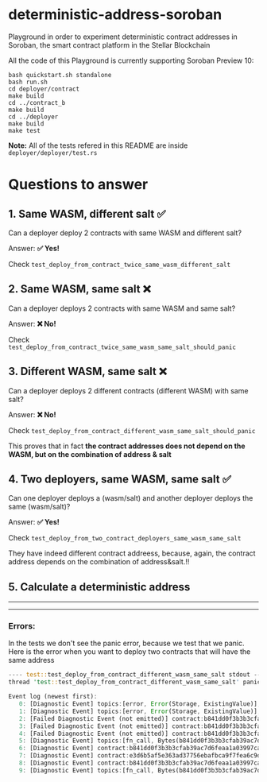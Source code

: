 # deterministic-address-soroban
Playground in order to experiment deterministic contract addresses in Soroban, the smart contract platform in the Stellar Blockchain

All the code of this Playground is currently supporting Soroban Preview 10:


```
bash quickstart.sh standalone
bash run.sh
cd deployer/contract
make build
cd ../contract_b
make build
cd ../deployer
make build
make test
```

**Note:** All of the tests refered in this README are inside `deployer/deployer/test.rs`

# Questions to answer

## 1. Same WASM, different salt ✅

Can a deployer deploy 2 contracts with same WASM and different salt?

Answer: **✅ Yes!**

Check `test_deploy_from_contract_twice_same_wasm_different_salt`

## 2. Same WASM, same salt ❌
Can a deployer deploys 2 contracts with same WASM and same salt?

Answer: **❌ No!**

Check `test_deploy_from_contract_twice_same_wasm_same_salt_should_panic`

## 3. Different WASM, same salt ❌

Can a deployer deploys 2 different contracts (different WASM) with same salt?

Answer: **❌ No!**

Check `test_deploy_from_contract_different_wasm_same_salt_should_panic`

This proves that in fact **the contract addresses does not depend on the WASM, but on the combination of address & salt**


## 4. Two deployers, same WASM, same salt ✅
Can one deployer deploys a (wasm/salt) and another deployer deploys the same (wasm/salt)?

Answer: **✅ Yes!**

Check `test_deploy_from_two_contract_deployers_same_wasm_same_salt`

They have indeed different contract addreess, because, again, the contract address depends on the combination of address&salt.!!

## 5. Calculate a deterministic address
___
___

### Errors:

In the tests we don't see the panic error, because we test that we panic.
Here is the error when you want to deploy two contracts that will have the same address

```rust
---- test::test_deploy_from_contract_different_wasm_same_salt stdout ----
thread 'test::test_deploy_from_contract_different_wasm_same_salt' panicked at 'HostError: Error(Storage, ExistingValue)

Event log (newest first):
   0: [Diagnostic Event] topics:[error, Error(Storage, ExistingValue)], data:"escalating error to panic"
   1: [Diagnostic Event] topics:[error, Error(Storage, ExistingValue)], data:["contract call failed", deploy, [Address(Contract(b841dd0f3b3b3cfab39ac7d6feaa1a03997cab709783632472c0f4eef8b1a358)), Bytes(46350c8f2aec668ec7c5123c6c8aed922e213baac24a343dccfcef6218a72e29), Bytes(0000000000000000000000000000000000000000000000000000000000000000), init, [5]]]
   2: [Failed Diagnostic Event (not emitted)] contract:b841dd0f3b3b3cfab39ac7d6feaa1a03997cab709783632472c0f4eef8b1a358, topics:[error, Error(Storage, ExistingValue)], data:"caught error from function"
   3: [Failed Diagnostic Event (not emitted)] contract:b841dd0f3b3b3cfab39ac7d6feaa1a03997cab709783632472c0f4eef8b1a358, topics:[error, Error(Storage, ExistingValue)], data:"escalating error to panic"
   4: [Failed Diagnostic Event (not emitted)] contract:b841dd0f3b3b3cfab39ac7d6feaa1a03997cab709783632472c0f4eef8b1a358, topics:[error, Error(Storage, ExistingValue)], data:["contract already exists", Bytes(e3d6b5af5e363ad37756ebafbca9f7fea6c9dc174a5b6b60539aa2d1b1dfbfdb)]
   5: [Diagnostic Event] topics:[fn_call, Bytes(b841dd0f3b3b3cfab39ac7d6feaa1a03997cab709783632472c0f4eef8b1a358), deploy], data:[Address(Contract(b841dd0f3b3b3cfab39ac7d6feaa1a03997cab709783632472c0f4eef8b1a358)), Bytes(46350c8f2aec668ec7c5123c6c8aed922e213baac24a343dccfcef6218a72e29), Bytes(0000000000000000000000000000000000000000000000000000000000000000), init, [5]]
   6: [Diagnostic Event] contract:b841dd0f3b3b3cfab39ac7d6feaa1a03997cab709783632472c0f4eef8b1a358, topics:[fn_return, deploy], data:[Address(Contract(e3d6b5af5e363ad37756ebafbca9f7fea6c9dc174a5b6b60539aa2d1b1dfbfdb)), Void]
   7: [Diagnostic Event] contract:e3d6b5af5e363ad37756ebafbca9f7fea6c9dc174a5b6b60539aa2d1b1dfbfdb, topics:[fn_return, init], data:Void
   8: [Diagnostic Event] contract:b841dd0f3b3b3cfab39ac7d6feaa1a03997cab709783632472c0f4eef8b1a358, topics:[fn_call, Bytes(e3d6b5af5e363ad37756ebafbca9f7fea6c9dc174a5b6b60539aa2d1b1dfbfdb), init], data:5
   9: [Diagnostic Event] topics:[fn_call, Bytes(b841dd0f3b3b3cfab39ac7d6feaa1a03997cab709783632472c0f4eef8b1a358), deploy], data:[Address(Contract(b841dd0f3b3b3cfab39ac7d6feaa1a03997cab709783632472c0f4eef8b1a358)), Bytes(254715ef422bf26928b56c2a4c3a2b7b2e23c38e32c190921b5f7be2a575acca), Bytes(0000000000000000000000000000000000000000000000000000000000000000), init, [5]]

```